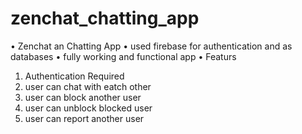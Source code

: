 # zenchat_chatting_app
• Zenchat an Chatting App 
• used firebase for authentication and as databases 
• fully working and functional app 
• Featurs
1. Authentication Required
2. user can chat with eatch other
3. user can block another user
4. user can unblock blocked user
5. user can report another user
